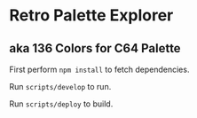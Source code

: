 # Retro Palette Explorer
## aka 136 Colors for C64 Palette

First perform `npm install` to fetch dependencies.

Run `scripts/develop` to run.

Run `scripts/deploy` to build.